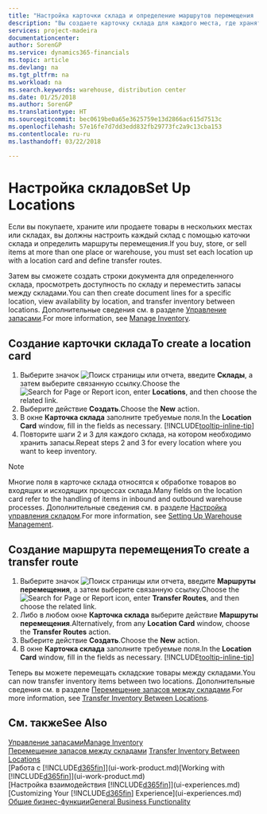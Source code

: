 ```yaml
---
title: "Настройка карточки склада и определение маршрутов перемещения | Документы Майкрософт"
description: "Вы создаете карточку склада для каждого места, где хранятся товары, например для склада или дистрибьюторского центра, а также настраиваете маршруты для перемещения товаров между складами."
services: project-madeira
documentationcenter: 
author: SorenGP
ms.service: dynamics365-financials
ms.topic: article
ms.devlang: na
ms.tgt_pltfrm: na
ms.workload: na
ms.search.keywords: warehouse, distribution center
ms.date: 01/25/2018
ms.author: SorenGP
ms.translationtype: HT
ms.sourcegitcommit: bec0619be0a65e3625759e13d2866ac615d7513c
ms.openlocfilehash: 57e16fe7d7dd3edd832fb29773fc2a9c13cba153
ms.contentlocale: ru-ru
ms.lasthandoff: 03/22/2018

---
```

# <a name="set-up-locations"></a><span data-ttu-id="23f85-103">Настройка складов</span><span class="sxs-lookup"><span data-stu-id="23f85-103">Set Up Locations</span></span>
<span data-ttu-id="23f85-104">Если вы покупаете, храните или продаете товары в нескольких местах или складах, вы должны настроить каждый склад с помощью каточки склада и определить маршруты перемещения.</span><span class="sxs-lookup"><span data-stu-id="23f85-104">If you buy, store, or sell items at more than one place or warehouse, you must set each location up with a location card and define transfer routes.</span></span>

<span data-ttu-id="23f85-105">Затем вы сможете создать строки документа для определенного склада, просмотреть доступность по складу и переместить запасы между складами.</span><span class="sxs-lookup"><span data-stu-id="23f85-105">You can then create document lines for a specific location, view availability by location, and transfer inventory between locations.</span></span> <span data-ttu-id="23f85-106">Дополнительные сведения см. в разделе [Управление запасами](inventory-manage-inventory.md).</span><span class="sxs-lookup"><span data-stu-id="23f85-106">For more information, see [Manage Inventory](inventory-manage-inventory.md).</span></span>

## <a name="to-create-a-location-card"></a><span data-ttu-id="23f85-107">Создание карточки склада</span><span class="sxs-lookup"><span data-stu-id="23f85-107">To create a location card</span></span>
1. <span data-ttu-id="23f85-108">Выберите значок ![Поиск страницы или отчета](media/ui-search/search_small.png "Значок поиска страницы или отчета"), введите **Склады**, а затем выберите связанную ссылку.</span><span class="sxs-lookup"><span data-stu-id="23f85-108">Choose the ![Search for Page or Report](media/ui-search/search_small.png "Search for Page or Report icon") icon, enter **Locations**, and then choose the related link.</span></span>
2. <span data-ttu-id="23f85-109">Выберите действие **Создать**.</span><span class="sxs-lookup"><span data-stu-id="23f85-109">Choose the **New** action.</span></span>
3. <span data-ttu-id="23f85-110">В окне **Карточка склада** заполните требуемые поля.</span><span class="sxs-lookup"><span data-stu-id="23f85-110">In the **Location Card** window, fill in the fields as necessary.</span></span> [!INCLUDE[tooltip-inline-tip](includes/tooltip-inline-tip_md.md)]
4. <span data-ttu-id="23f85-111">Повторите шаги 2 и 3 для каждого склада, на котором необходимо хранить запасы.</span><span class="sxs-lookup"><span data-stu-id="23f85-111">Repeat steps 2 and 3 for every location where you want to keep inventory.</span></span>

> [!NOTE]  
> <span data-ttu-id="23f85-112">Многие поля в карточке склада относятся к обработке товаров во входящих и исходящих процессах склада.</span><span class="sxs-lookup"><span data-stu-id="23f85-112">Many fields on the location card refer to the handling of items in inbound and outbound warehouse processes.</span></span> <span data-ttu-id="23f85-113">Дополнительные сведения см. в разделе [Настройка управления складом](warehouse-setup-warehouse.md).</span><span class="sxs-lookup"><span data-stu-id="23f85-113">For more information, see [Setting Up Warehouse Management](warehouse-setup-warehouse.md).</span></span>

## <a name="to-create-a-transfer-route"></a><span data-ttu-id="23f85-114">Создание маршрута перемещения</span><span class="sxs-lookup"><span data-stu-id="23f85-114">To create a transfer route</span></span>
1. <span data-ttu-id="23f85-115">Выберите значок ![Поиск страницы или отчета](media/ui-search/search_small.png "Значок поиска страницы или отчета"), введите **Маршруты перемещения**, а затем выберите связанную ссылку.</span><span class="sxs-lookup"><span data-stu-id="23f85-115">Choose the ![Search for Page or Report](media/ui-search/search_small.png "Search for Page or Report icon") icon, enter **Transfer Routes**, and then choose the related link.</span></span>
2. <span data-ttu-id="23f85-116">Либо в любом окне **Карточка склада** выберите действие **Маршруты перемещения**.</span><span class="sxs-lookup"><span data-stu-id="23f85-116">Alternatively, from any **Location Card** window, choose the **Transfer Routes** action.</span></span>
3. <span data-ttu-id="23f85-117">Выберите действие **Создать**.</span><span class="sxs-lookup"><span data-stu-id="23f85-117">Choose the **New** action.</span></span>
4. <span data-ttu-id="23f85-118">В окне **Карточка склада** заполните требуемые поля.</span><span class="sxs-lookup"><span data-stu-id="23f85-118">In the **Location Card** window, fill in the fields as necessary.</span></span> [!INCLUDE[tooltip-inline-tip](includes/tooltip-inline-tip_md.md)]

<span data-ttu-id="23f85-119">Теперь вы можете перемещать складские товары между складами.</span><span class="sxs-lookup"><span data-stu-id="23f85-119">You can now transfer inventory items between two locations.</span></span> <span data-ttu-id="23f85-120">Дополнительные сведения см. в разделе [Перемещение запасов между складами](inventory-how-transfer-between-locations.md).</span><span class="sxs-lookup"><span data-stu-id="23f85-120">For more information, see [Transfer Inventory Between Locations](inventory-how-transfer-between-locations.md).</span></span>    

## <a name="see-also"></a><span data-ttu-id="23f85-121">См. также</span><span class="sxs-lookup"><span data-stu-id="23f85-121">See Also</span></span>
[<span data-ttu-id="23f85-122">Управление запасами</span><span class="sxs-lookup"><span data-stu-id="23f85-122">Manage Inventory</span></span>](inventory-manage-inventory.md)  
<span data-ttu-id="23f85-123">[Перемещение запасов между складами](inventory-how-transfer-between-locations.md)  </span><span class="sxs-lookup"><span data-stu-id="23f85-123">[Transfer Inventory Between Locations](inventory-how-transfer-between-locations.md)  </span></span>  
<span data-ttu-id="23f85-124">[Работа с [!INCLUDE[d365fin](includes/d365fin_md.md)]](ui-work-product.md)</span><span class="sxs-lookup"><span data-stu-id="23f85-124">[Working with [!INCLUDE[d365fin](includes/d365fin_md.md)]](ui-work-product.md)</span></span>  
<span data-ttu-id="23f85-125">[Настройка взаимодействия [!INCLUDE[d365fin](includes/d365fin_md.md)]](ui-experiences.md)</span><span class="sxs-lookup"><span data-stu-id="23f85-125">[Customizing Your [!INCLUDE[d365fin](includes/d365fin_md.md)] Experience](ui-experiences.md)</span></span>  
[<span data-ttu-id="23f85-126">Общие бизнес-функции</span><span class="sxs-lookup"><span data-stu-id="23f85-126">General Business Functionality</span></span>](ui-across-business-areas.md)

